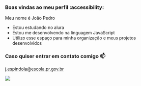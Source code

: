 ###  Boas vindas ao meu perfil :accessibility:

Meu nome é João Pedro

- Estou estudando no alura
- Estou me desenvolvendo na linguagem JavaScript
- Utilizo esse espaço para minha organização e meus projetos desenvolvidos

### Caso quiser entrar em contato comigo 📫

j.espindola@escola.pr.gov.br

![](https://media1.tenor.com/m/vZ4gAW1zofcAAAAC/awkward-black.gif)
